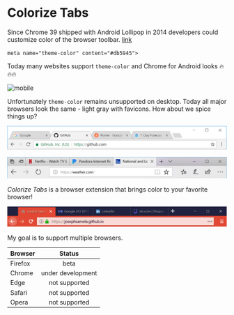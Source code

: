 # Colorize Tabs
Since Chrome 39 shipped with Android Lollipop in 2014 developers could customize color of the browser toolbar. [link](<https://developers.google.com/web/updates/2014/11/Support-for-theme-color-in-Chrome-39-for-Android>)
```
meta name="theme-color" content="#db5945">
```
Today many websites support `theme-color` and Chrome for Android looks 🔥🔥🔥

![mobile](images/mobile.gif)

Unfortunately `theme-color` remains unsupported on desktop. Today all major browsers look the same - light gray with favicons. How about we spice things up? 

![chrome](images/chrome.PNG)

![edge](images/edge.PNG)

*Colorize Tabs* is a browser extension that brings color to your favorite browser!

![firefox](images/firefox.gif)


My goal is to support multiple browsers. 

| Browser | Status            |
| ------- |:-----------------:|
| Firefox | beta              |
| Chrome  | under development |
| Edge    | not supported     |
| Safari  | not supported     |
| Opera   | not supported     |
